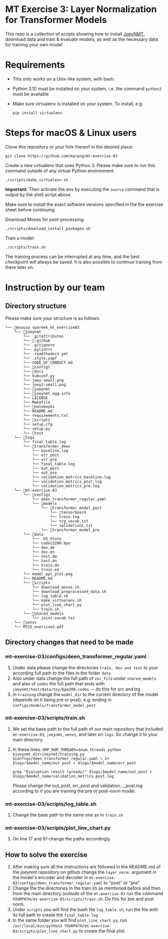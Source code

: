 # MT Exercise 3: Layer Normalization for Transformer Models

This repo is a collection of scripts showing how to install [JoeyNMT](https://github.com/joeynmt/joeynmt), download
data and train & evaluate models, as well as the necessary data for training your own model

# Requirements

- This only works on a Unix-like system, with bash.
- Python 3.10 must be installed on your system, i.e. the command `python3` must be available
- Make sure virtualenv is installed on your system. To install, e.g.

    `pip install virtualenv`

# Steps for macOS & Linux users

Clone this repository or your fork thereof in the desired place:

    git clone https://github.com/marpng/mt-exercise-03

Create a new virtualenv that uses Python 3. Please make sure to run this command outside of any virtual Python environment:

    ./scripts/make_virtualenv.sh

**Important**: Then activate the env by executing the `source` command that is output by the shell script above.

Make sure to install the exact software versions specified in the the exercise sheet before continuing.

Download Moses for post-processing:

    ./scripts/download_install_packages.sh


Train a model:

    ./scripts/train.sh

The training process can be interrupted at any time, and the best checkpoint will always be saved. It is also possible to continue training from there later on.

# Instruction by our team

## Directory structure
Please make sure your structure is as follows:
```
└── 📁msousa_spareek_mt_exercise03
    └── 📁joeynmt
        └── .gitattributes
        └── 📁.github
        └── .gitignore
        └── .pylintrc
        └── .readthedocs.yml
        └── .style.yapf
        └── CODE_OF_CONDUCT.md
        └── 📁configs
        └── 📁docs
        └── hubconf.py
        └── joey-small.png
        └── joey2-small.png
        └── 📁joeynmt
        └── 📁joeynmt.egg-info
        └── LICENSE
        └── Makefile
        └── 📁notebooks
        └── README.md
        └── requirements.txt
        └── 📁scripts
        └── setup.cfg
        └── setup.py
        └── 📁test
    └── 📁logs
        └── final_table.log
        └── 📁transformer_deen
            └── baseline.log
            └── err_post
            └── err_pre
            └── final_table.log
            └── out_post
            └── out_pre
            └── validation_metrics_baseline.log
            └── validation_metrics_post.log
            └── validation_metrics_pre.log
    └── 📁mt-exercise-03
        └── 📁configs
            └── deen_transformer_regular.yaml
            └── 📁models
                └── 📁transformer_model_post  
                    └── 📁tensorboard
                    └── train.log
                    └── trg_vocab.txt
                    └── validations.txt
                └── 📁transformer_model_pre
        └── 📁data
            └── .DS_Store
            └── codes3200.bpe
            └── dev.de
            └── dev.en
            └── test.de
            └── test.en
            └── train.de
            └── train.en
        └── model_ppl_plot.png
        └── README.md
        └── 📁scripts
            └── download_moses.sh
            └── download_preprocessed_data.sh
            └── log_table.sh
            └── make_virtualenv.sh
            └── plot_line_chart.py
            └── train.sh
        └── 📁shared_models
            └── joint-vocab.txt
    └── 📁venvs
    └── MT25_exercise3.pdf
```

## Directory changes that need to be made

### mt-exercise-03/configs/deen_transformer_regular.yaml

1. Under data please change the directories `train, dev and test` to your according full path to the files in the folder `data`
2. Also under data change the full path of `voc_file` under `shared_models` and also of `codes` the full path that ends with `joeynmt/test/data/toy/bpe200.codes` -- do this for src and trg
3. In `training` change the `model_dir` to the current directory of the model (depends on it being pre or post), e.g. ending in `configs/models/transformer_model_post`

### mt-exercise-03/scripts/train.sh

1. We set the base path to the full path of our main repository that included `mt-exercise-03`, `joeynmt`, `venvs`, and later on `logs`. So change it to your main directory.
2. In these lines:
       `OMP_NUM_THREADS=$num_threads python $joeynmt_dir/joeynmt/training.py $configs/deen_transformer_regular.yaml \
        2> $logs/$model_name/out_post > $logs/$model_name/err_post`

   `grep "Evaluation result (greedy)" $logs/$model_name/out_post > $logs/$model_name/validation_metrics_post.log`

   Please change the out_post, err_post and validation..._post.log according to if you are training the pre or post-norm model.

### mt-exercise-03/scripts/log_table.sh
1. Change the base path to the same one as in `train.sh`

### mt-exercise-03/scripts/plot_line_chart.py
1. On line 17 and 61 change the paths accordingly

## How to solve the exercise
1. After making sure all the instructions are followed in the README.md of the joeynmt repository on github change the `layer_norm:` argument in the model's encoder and decoder in `mt-exercise-03/configs/deen_transformer_regular.yaml` to "post" or "pre"
2. Change the the directories in the train.sh as mentioned before and then from the main directory (outside of the `mt-exercise-03` run the command `YOURPATH/mt-exercise-03/scripts/train.sh`. Do this for pre and post norm.
3. Under `scripts` you will find the bash file `log_table.sh`, run the file with its full path to create the `final_table.log`
4. In the same folder you will find `plot_line_chart.py`, run `/usr/local/bin/python3 YOURPATH/mt-exercise-03/scripts/plot_line_chart.py` to create the final plot.
